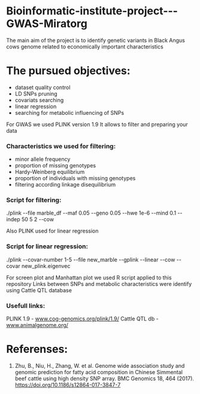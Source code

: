 # Bioinformatic-institute-project---GWAS-Miratorg

The main aim of the project is to identify genetic variants in Black Angus cows genome 
related to economically important characteristics

The pursued objectives:
=====================

- dataset quality control
- LD SNPs pruning
- covariats searching
- linear regression
- searching for metabolic influencing of SNPs

For GWAS we used PLINK version 1.9
It allows to filter and preparing your data
### Characteristics we used for filtering:

- minor allele frequency 
- proportion of missing genotypes
- Hardy-Weinberg equilibrium
- proportion of individuals with missing genotypes
- filtering according linkage disequilibrium 

### Script for filtering:
./plink --file marble_df --maf 0.05 --geno 0.05 --hwe 1e-6 --mind 0.1 --indep 50 5 2 --cow 

Also PLINK used for linear regression
### Script for linear regression:
./plink --covar-number 1-5 --file new_marble --gplink --linear --cow --covar new_plink.eigenvec 

For screen plot and Manhattan plot we used R script applied to this repository
Links between SNPs and metabolic characteristics  were identify using Cattle QTL database

### Usefull links:
PLINK 1.9 - www.cog-genomics.org/plink/1.9/
Cattle QTL db - www.animalgenome.org/

Referenses:
=====================
1. Zhu, B., Niu, H., Zhang, W. et al. Genome wide association study and genomic prediction for fatty acid composition in Chinese Simmental beef cattle using high density SNP array. BMC Genomics 18, 464 (2017). https://doi.org/10.1186/s12864-017-3847-7
